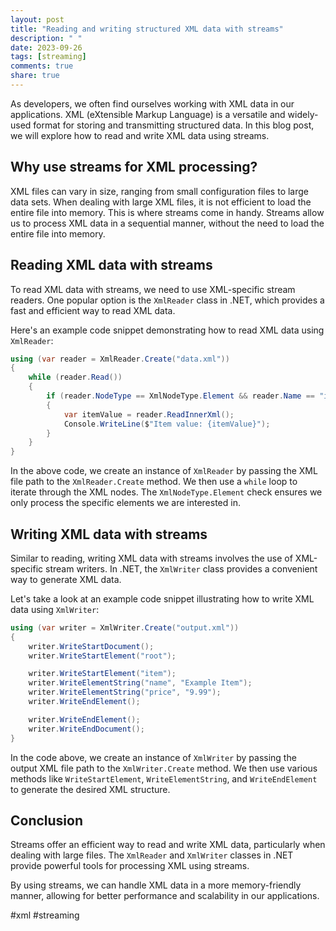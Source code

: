 ```yaml
---
layout: post
title: "Reading and writing structured XML data with streams"
description: " "
date: 2023-09-26
tags: [streaming]
comments: true
share: true
---
```


As developers, we often find ourselves working with XML data in our applications. XML (eXtensible Markup Language) is a versatile and widely-used format for storing and transmitting structured data. In this blog post, we will explore how to read and write XML data using streams.

## Why use streams for XML processing?

XML files can vary in size, ranging from small configuration files to large data sets. When dealing with large XML files, it is not efficient to load the entire file into memory. This is where streams come in handy. Streams allow us to process XML data in a sequential manner, without the need to load the entire file into memory.

## Reading XML data with streams

To read XML data with streams, we need to use XML-specific stream readers. One popular option is the `XmlReader` class in .NET, which provides a fast and efficient way to read XML data.

Here's an example code snippet demonstrating how to read XML data using `XmlReader`:

```csharp
using (var reader = XmlReader.Create("data.xml"))
{
    while (reader.Read())
    {
        if (reader.NodeType == XmlNodeType.Element && reader.Name == "item")
        {
            var itemValue = reader.ReadInnerXml();
            Console.WriteLine($"Item value: {itemValue}");
        }
    }
}
```

In the above code, we create an instance of `XmlReader` by passing the XML file path to the `XmlReader.Create` method. We then use a `while` loop to iterate through the XML nodes. The `XmlNodeType.Element` check ensures we only process the specific elements we are interested in.

## Writing XML data with streams

Similar to reading, writing XML data with streams involves the use of XML-specific stream writers. In .NET, the `XmlWriter` class provides a convenient way to generate XML data.

Let's take a look at an example code snippet illustrating how to write XML data using `XmlWriter`:

```csharp
using (var writer = XmlWriter.Create("output.xml"))
{
    writer.WriteStartDocument();
    writer.WriteStartElement("root");

    writer.WriteStartElement("item");
    writer.WriteElementString("name", "Example Item");
    writer.WriteElementString("price", "9.99");
    writer.WriteEndElement();

    writer.WriteEndElement();
    writer.WriteEndDocument();
}
```

In the code above, we create an instance of `XmlWriter` by passing the output XML file path to the `XmlWriter.Create` method. We then use various methods like `WriteStartElement`, `WriteElementString`, and `WriteEndElement` to generate the desired XML structure.

## Conclusion

Streams offer an efficient way to read and write XML data, particularly when dealing with large files. The `XmlReader` and `XmlWriter` classes in .NET provide powerful tools for processing XML using streams.

By using streams, we can handle XML data in a more memory-friendly manner, allowing for better performance and scalability in our applications.

#xml #streaming